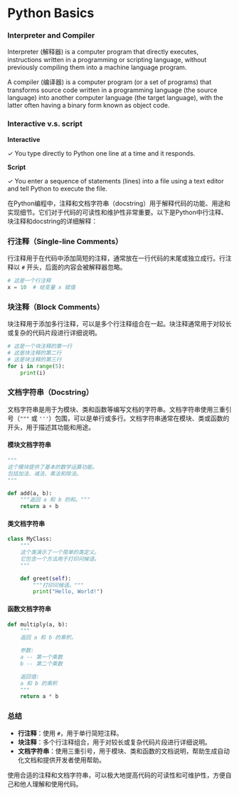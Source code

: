 # Python Basics

### Interpreter and Compiler

Interpreter (解释器) is a computer program that directly executes, instructions written in a programming or scripting language, without previously compiling them into a machine language program.

A compiler (编译器) is a computer program (or a set of programs) that transforms source code written in a programming language (the source language) into another computer language (the target language), with the latter often having a binary form known as object code.

### **Interactive v.s. script**

**Interactive**

✓ You type directly to Python one line at a time and it responds.

**Script**

✓ You enter a sequence of statements (lines) into a file using a text editor and tell Python to execute the file.

在Python编程中，注释和文档字符串（docstring）用于解释代码的功能、用途和实现细节。它们对于代码的可读性和维护性非常重要。以下是Python中行注释、块注释和docstring的详细解释：

### 行注释（Single-line Comments）

行注释用于在代码中添加简短的注释，通常放在一行代码的末尾或独立成行。行注释以 `#` 开头，后面的内容会被解释器忽略。

```python
# 这是一个行注释
x = 10  # 给变量 x 赋值
```

### 块注释（Block Comments）

块注释用于添加多行注释，可以是多个行注释组合在一起。块注释通常用于对较长或复杂的代码片段进行详细说明。

```python
# 这是一个块注释的第一行
# 这是块注释的第二行
# 这是块注释的第三行
for i in range(5):
    print(i)
```

### 文档字符串（Docstring）

文档字符串是用于为模块、类和函数等编写文档的字符串。文档字符串使用三重引号（`"""` 或 `'''`）包围，可以是单行或多行。文档字符串通常在模块、类或函数的开头，用于描述其功能和用途。

#### 模块文档字符串
```python
"""
这个模块提供了基本的数学运算功能。
包括加法、减法、乘法和除法。
"""

def add(a, b):
    """返回 a 和 b 的和。"""
    return a + b
```

#### 类文档字符串
```python
class MyClass:
    """
    这个类演示了一个简单的类定义。
    它包含一个方法用于打印问候语。
    """

    def greet(self):
        """打印问候语。"""
        print("Hello, World!")
```

#### 函数文档字符串
```python
def multiply(a, b):
    """
    返回 a 和 b 的乘积。

    参数:
    a -- 第一个乘数
    b -- 第二个乘数

    返回值:
    a 和 b 的乘积
    """
    return a * b
```

### 总结

- **行注释**：使用 `#`，用于单行简短注释。
- **块注释**：多个行注释组合，用于对较长或复杂代码片段进行详细说明。
- **文档字符串**：使用三重引号，用于模块、类和函数的文档说明，帮助生成自动化文档和提供开发者使用帮助。

使用合适的注释和文档字符串，可以极大地提高代码的可读性和可维护性，方便自己和他人理解和使用代码。